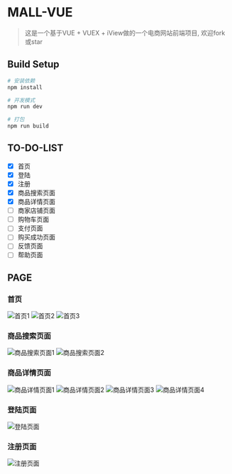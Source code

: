# MALL-VUE

> 这是一个基于VUE + VUEX + iView做的一个电商网站前端项目, 欢迎fork或star

## Build Setup

``` bash
# 安装依赖
npm install

# 开发模式
npm run dev

# 打包
npm run build
```

## TO-DO-LIST
- [x] 首页
- [x] 登陆
- [x] 注册
- [x] 商品搜索页面
- [x] 商品详情页面
- [ ] 商家店铺页面
- [ ] 购物车页面
- [ ] 支付页面
- [ ] 购买成功页面
- [ ] 反馈页面
- [ ] 帮助页面

## PAGE

### 首页
![首页1](https://i.imgur.com/cNtx70M.png)
![首页2](https://i.imgur.com/ju5lfUc.png)
![首页3](https://i.imgur.com/K8MMYGq.png)

### 商品搜索页面
![商品搜索页面1](https://i.imgur.com/Wu7TJ4G.png)
![商品搜索页面2](https://i.imgur.com/ZTDRB2X.png)

### 商品详情页面
![商品详情页面1](https://i.imgur.com/0SQxUCN.png)
![商品详情页面2](https://i.imgur.com/kBiQM9O.png)
![商品详情页面3](https://i.imgur.com/aERYRmX.png)
![商品详情页面4](https://i.imgur.com/vRpvcvj.png)

### 登陆页面
![登陆页面](https://i.imgur.com/s02MCdz.png)

### 注册页面
![注册页面](https://i.imgur.com/no4Cb65.png)
